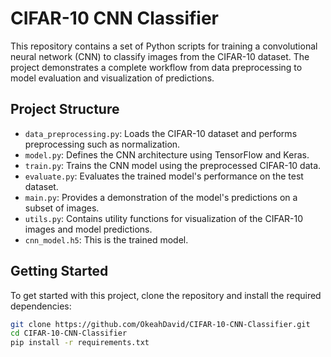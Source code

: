 # CIFAR-10 CNN Classifier

This repository contains a set of Python scripts for training a convolutional neural network (CNN) to classify images from the CIFAR-10 dataset. The project demonstrates a complete workflow from data preprocessing to model evaluation and visualization of predictions.

## Project Structure

- `data_preprocessing.py`: Loads the CIFAR-10 dataset and performs preprocessing such as normalization.
- `model.py`: Defines the CNN architecture using TensorFlow and Keras.
- `train.py`: Trains the CNN model using the preprocessed CIFAR-10 data.
- `evaluate.py`: Evaluates the trained model's performance on the test dataset.
- `main.py`: Provides a demonstration of the model's predictions on a subset of images.
- `utils.py`: Contains utility functions for visualization of the CIFAR-10 images and model predictions.
- `cnn_model.h5`: This is the trained model.

## Getting Started

To get started with this project, clone the repository and install the required dependencies:

```bash
git clone https://github.com/OkeahDavid/CIFAR-10-CNN-Classifier.git
cd CIFAR-10-CNN-Classifier
pip install -r requirements.txt

